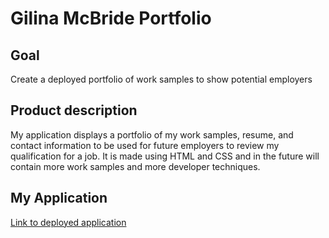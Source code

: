 # Gilina McBride Portfolio

## Goal

Create a deployed portfolio of work samples to show potential employers

## Product description

My application displays a portfolio of my work samples, resume, and contact information to be used for future employers to review my qualification for a job. It is made using HTML and CSS and in the future will contain more work samples and more developer techniques.

## My Application

[Link to deployed application](https://gilinamcbride.github.io/gilina-mcbride-portfolio/)
